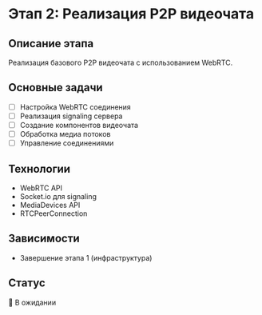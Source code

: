 # Этап 2: Реализация P2P видеочата

## Описание этапа

Реализация базового P2P видеочата с использованием WebRTC.

## Основные задачи

- [ ] Настройка WebRTC соединения
- [ ] Реализация signaling сервера
- [ ] Создание компонентов видеочата
- [ ] Обработка медиа потоков
- [ ] Управление соединениями

## Технологии

- WebRTC API
- Socket.io для signaling
- MediaDevices API
- RTCPeerConnection

## Зависимости

- Завершение этапа 1 (инфраструктура)

## Статус

🔄 В ожидании
